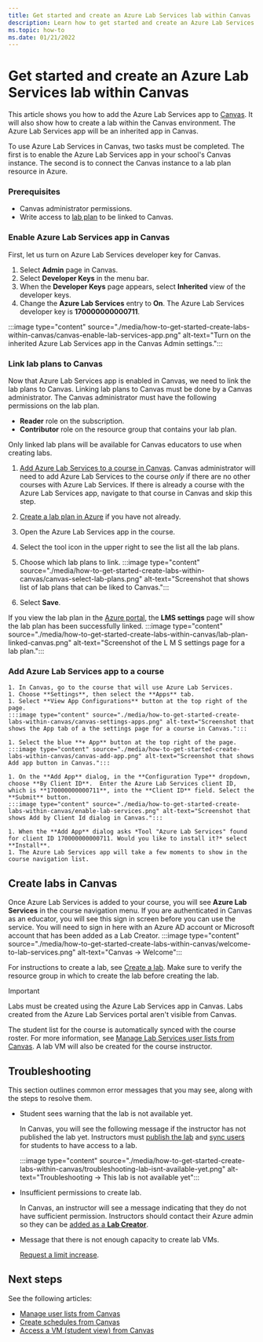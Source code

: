 ```yaml
---
title: Get started and create an Azure Lab Services lab within Canvas
description: Learn how to get started and create an Azure Lab Services lab within Canvas. 
ms.topic: how-to
ms.date: 01/21/2022
---
```


# Get started and create an Azure Lab Services lab within Canvas

This article shows you how to add the Azure Lab Services app to [Canvas](https://www.instructure.com/canvas). It will also show how to create a lab within the Canvas environment. The Azure Lab Services app will be an inherited app in Canvas.

To use Azure Lab Services in Canvas, two tasks must be completed. The first is to enable the Azure Lab Services app in your school's Canvas instance.  The second is to connect the Canvas instance to a lab plan resource in Azure.

### Prerequisites

- Canvas administrator permissions.
- Write access to [lab plan](tutorial-setup-lab-plan.md) to be linked to Canvas.

### Enable Azure Lab Services app in Canvas

First, let us turn on Azure Lab Services developer key for Canvas.

1. Select **Admin** page in Canvas.
1. Select **Developer Keys** in the menu bar.
1. When the **Developer Keys** page appears, select **Inherited** view of the developer keys.
1. Change the **Azure Lab Services** entry to **On**.  The Azure Lab Services developer key is **170000000000711**.

:::image type="content" source="./media/how-to-get-started-create-labs-within-canvas/canvas-enable-lab-services-app.png" alt-text="Turn on the inherited Azure Lab Services app in the Canvas Admin settings.":::

### Link lab plans to Canvas

Now that Azure Lab Services app is enabled in Canvas, we need to link the lab plans to Canvas.  Linking lab plans to Canvas must be done by a Canvas administrator.  The Canvas administrator must have the following permissions on the lab plan.
- **Reader** role on the subscription.
- **Contributor** role on the resource group that contains your lab plan.

Only linked lab plans will be available for Canvas educators to use when creating labs. 

1. [Add Azure Lab Services to a course in Canvas](#add-azure-lab-services-app-to-a-course).  Canvas administrator will need to add Azure Lab Services to the course *only* if there are no other courses with Azure Lab Services.  If there is already a course with the Azure Lab Services app, navigate to that course in Canvas and skip this step.  
2. [Create a lab plan in Azure](./tutorial-setup-lab-plan.md) if you have not already.
3. Open the Azure Lab Services app in the course.
4. Select the tool icon in the upper right to see the list all the lab plans.
5. Choose which lab plans to link.
:::image type="content" source="./media/how-to-get-started-create-labs-within-canvas/canvas-select-lab-plans.png" alt-text="Screenshot that shows list of lab plans that can be liked to Canvas.":::

1. Select **Save**.
     
If you view the lab plan in the [Azure portal](https://portal.azure.com), the **LMS settings** page will show the lab plan has been successfully linked.
:::image type="content" source="./media/how-to-get-started-create-labs-within-canvas/lab-plan-linked-canvas.png" alt-text="Screenshot of the L M S settings page for a lab plan.":::

### Add Azure Lab Services app to a course

    1. In Canvas, go to the course that will use Azure Lab Services.
    1. Choose **Settings**, then select the **Apps** tab.
    1. Select **View App Configurations** button at the top right of the page.
    :::image type="content" source="./media/how-to-get-started-create-labs-within-canvas/canvas-settings-apps.png" alt-text="Screenshot that shows the App tab of a the settings page for a course in Canvas.":::

    1. Select the blue **+ App** button at the top right of the page.
    :::image type="content" source="./media/how-to-get-started-create-labs-within-canvas/canvas-add-app.png" alt-text="Screenshot that shows Add app button in Canvas.":::
    
    1. On the **Add App** dialog, in the **Configuration Type** dropdown, choose **By Client ID**.  Enter the Azure Lab Services client ID, which is **170000000000711**, into the **Client ID** field. Select the **Submit** button.
    :::image type="content" source="./media/how-to-get-started-create-labs-within-canvas/enable-lab-services.png" alt-text="Screenshot that shows Add by Client Id dialog in Canvas.":::

    1. When the **Add App** dialog asks *Tool "Azure Lab Services" found for client ID 170000000000711. Would you like to install it?* select **Install**.
    1. The Azure Lab Services app will take a few moments to show in the course navigation list.

## Create labs in Canvas

Once Azure Lab Services is added to your course, you will see **Azure Lab Services** in the course navigation menu.  If you are authenticated in Canvas as an educator, you will see this sign in screen before you can use the service. You will need to sign in here with an Azure AD account or Microsoft account that has been added as a Lab Creator.
    :::image type="content" source="./media/how-to-get-started-create-labs-within-canvas/welcome-to-lab-services.png" alt-text="Canvas -> Welcome":::

For instructions to create a lab, see [Create a lab](quick-create-lab-portal.md).  Make sure to verify the resource group in which to create the lab before creating the lab.

> [!IMPORTANT]
> Labs must be created using the Azure Lab Services app in Canvas.  Labs created from the Azure Lab Services portal aren't visible from Canvas.

The student list for the course is automatically synced with the course roster.  For more information, see [Manage Lab Services user lists from Canvas](how-to-manage-user-lists-within-canvas.md).  A lab VM will also be created for the course instructor.

## Troubleshooting

This section outlines common error messages that you may see, along with the steps to resolve them.

- Student sees warning that the lab is not available yet.

  In Canvas, you will see the following message if the instructor has not published the lab yet.  Instructors must [publish the lab](tutorial-setup-lab.md#publish-a-lab) and [sync users](how-to-manage-user-lists-within-canvas.md#sync-users) for students to have access to a lab.

  :::image type="content" source="./media/how-to-get-started-create-labs-within-canvas/troubleshooting-lab-isnt-available-yet.png" alt-text="Troubleshooting -> This lab is not available yet":::

- Insufficient permissions to create lab.

  In Canvas, an instructor will see a message indicating that they do not have sufficient permission. Instructors should contact their Azure admin so they can be [added as a **Lab Creator**](tutorial-setup-lab-plan.md#add-a-user-to-the-lab-creator-role).

- Message that there is not enough capacity to create lab VMs.

  [Request a limit increase](capacity-limits.md#request-a-limit-increase).  

## Next steps

See the following articles:

- [Manage user lists from Canvas](how-to-manage-user-lists-within-canvas.md)
- [Create schedules from Canvas](how-to-create-schedules-within-canvas.md)
- [Access a VM (student view) from Canvas](how-to-access-vm-for-students-within-canvas.md)
